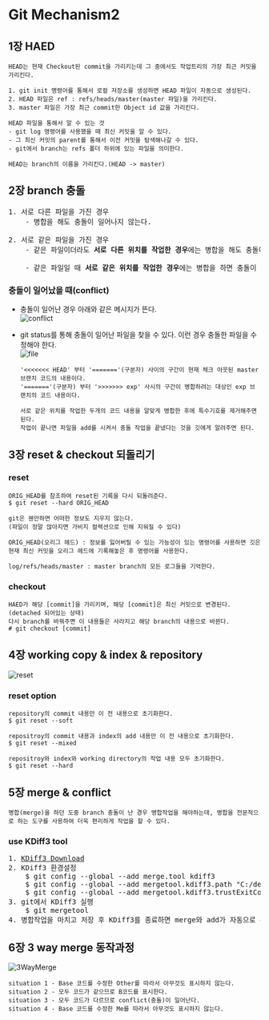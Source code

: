 # Git Mechanism2
## 1장 HAED
```
HEAD는 현재 Checkout된 commit을 가리키는데 그 중에서도 작업트리의 가장 최근 커밋을 가리킨다.

1. git init 명령어를 통해서 로컬 저장소를 생성하면 HEAD 파일이 자동으로 생성된다.
2. HEAD 파일은 ref : refs/heads/master(master 파일)을 가리킨다.
3. master 파일은 가장 최근 commit한 Object id 값을 가리킨다.

HEAD 파일을 통해서 알 수 있는 것
- git log 명령어를 사용했을 때 최신 커밋을 알 수 있다.
- 그 최신 커밋의 parent를 통해서 이전 커밋을 탐색해나갈 수 있다.
- git에서 branch는 refs 폴더 하위에 있는 파일을 의미한다.

HEAD는 branch의 이름을 가리킨다.(HEAD -> master)
```
## 2장 branch 충돌
<pre>
1. 서로 다른 파일을 가진 경우 
    - 병합을 해도 충돌이 일어나지 않는다.

2. 서로 같은 파일을 가진 경우
    - 같은 파일이더라도 <b>서로 다른 위치를 작업한 경우</b>에는 병합을 해도 충돌이 일어나지 않는다.

    - 같은 파일일 때 <b>서로 같은 위치를 작업한 경우</b>에는 병합을 하면 충돌이 일어난다.
</pre>
### 충돌이 일어났을 때(conflict)

- 충돌이 일어난 경우 아래와 같은 메시지가 뜬다.</br>
![conflict](https://github.com/RyuKyeongWoo/TIL/blob/main/Git/img/text.PNG)</br>

- git status를 통해 충돌이 일어난 파일을 찾을 수 있다. 이런 경우 충돌한 파일을 수정해야 한다.</br>
![file](https://github.com/RyuKyeongWoo/TIL/blob/main/Git/img/conflict.PNG)</br>
    ```
    '<<<<<<< HEAD' 부터 '======='(구분자) 사이의 구간이 현재 체크 아웃된 master 브랜치 코드의 내용이다.
    '======='(구분자) 부터 '>>>>>>> exp' 사시의 구간이 병합하려는 대상인 exp 브랜치의 코드 내용이다.

    서로 같은 위치를 작업한 두개의 코드 내용을 알맞게 병합한 후에 특수기호를 제거해주면 된다.
    작업이 끝나면 파일을 add를 시켜서 충돌 작업을 끝냈다는 것을 깃에게 알려주면 된다.
    ```
## 3장 reset & checkout 되돌리기
### reset
```
ORIG_HEAD를 참조하여 reset된 기록을 다시 되돌려준다.
$ git reset --hard ORIG_HEAD 
```
```
git은 웬만하면 어떠한 정보도 지우지 않는다.
(파일이 정말 많아지면 가비지 컬렉션으로 인해 지워질 수 있다)

ORIG_HEAD(오리그 헤드) : 정보를 잃어버릴 수 있는 가능성이 있는 명령어를 사용하면 깃은 현재 최신 커밋을 오리그 헤드에 기록해놓은 후 명령어를 사용한다.

log/refs/heads/master : master branch의 모든 로그들을 기억한다.
```
### checkout
```
HAED가 해당 [commit]을 가리키며, 해당 [commit]은 최신 커밋으로 변경된다.(detached 되어있는 상태)
다시 branch를 바꿔주면 이 내용들은 사라지고 해당 branch의 내용으로 바뀐다.
# git checkout [commit]
```
## 4장 working copy & index & repository
![reset](https://github.com/RyuKyeongWoo/TIL/blob/main/Git/img/reset.PNG)
### reset option
```
repository의 commit 내용만 이 전 내용으로 초기화한다.
$ git reset --soft

repositroy의 commit 내용과 index의 add 내용만 이 전 내용으로 초기화한다.
$ git reset --mixed

repositroy와 index와 working directory의 작업 내용 모두 초기화한다.
$ git reset --hard 
```
## 5장 merge & conflict
```
병합(merge)을 하던 도중 branch 충돌이 난 경우 병합작업을 해야하는데, 병합을 전문적으로 하는 도구를 사용하여 더욱 편리하게 작업을 할 수 있다.
```
### use KDiff3 tool
<pre>
1. <a href="https://sourceforge.net/projects/kdiff3/files/latest/download">KDiff3 Download</a>
2. KDiff3 환경설정
    $ git config --global --add merge.tool kdiff3
    $ git config --global --add mergetool.kdiff3.path "C:/dev/KDiff3/kdiff3.exe"
    $ git config --global --add mergetool.kdiff3.trustExitCode false
3. git에서 KDiff3 실행
    $ git mergetool
4. 병합작업을 마치고 저장 후 KDiff3를 종료하면 merge와 add가 자동으로 된다.
</pre>
## 6장 3 way merge 동작과정
![3WayMerge](https://github.com/RyuKyeongWoo/TIL/blob/main/Git/img/3waymerge.PNG)
```
situation 1 - Base 코드를 수정한 Other를 따라서 아무것도 표시하지 않는다.
situation 2 - 모두 코드가 같으므로 B코드를 표시한다.
situation 3 - 모두 코드가 다르므로 conflict(충돌)이 일어난다.
situation 4 - Base 코드를 수정한 Me를 따라서 아무것도 표시하지 않는다.
```
